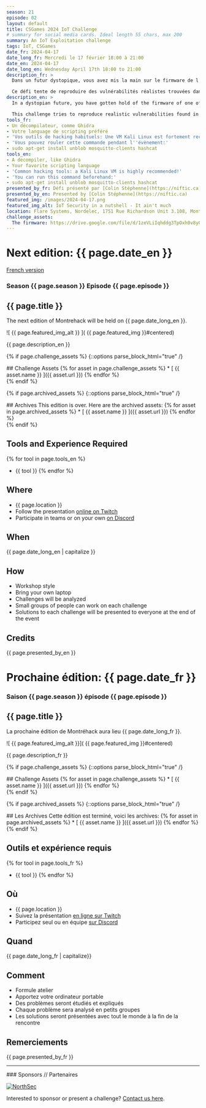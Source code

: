 ```yaml
---
season: 21
episode: 02
layout: default
title: CSGames 2024 IoT Challenge
# summary for social media cards. Ideal length 55 chars, max 200
summary: An IoT Exploitation challenge
tags: IoT, CSGames
date_fr: 2024-04-17
date_long_fr: Mercredi le 17 février 18:00 à 21:00
date_en: 2024-04-17
date_long_en: Wednesday April 17th 18:00 to 21:00
description_fr: >
  Dans un futur dystopique, vous avez mis la main sur le firmware de l'un des poteaux de surveillance installés par la dangereuse organisation ChlorophyllAI. Votre mission est de trouver les vulnérabilités de ce firmware, puis de les exploiter sur un appareil actif.

  Ce défi tente de reproduire des vulnérabilités réalistes trouvées dans les appareils courants de l’Internet des objets et s’inspire principalement de découvertes réelles. Il souligne l’utilité d’extraire le firmware lors d’un test de sécurité et vise à sensibiliser au lacunes de cybersécurité des appareils IoT par rapport aux ordinateurs classiques.
description_en: >
  In a dystopian future, you have gotten hold of the firmware of one of the surveillance poles installed by the dangerous organization ChlorophyllAI. Your mission is to find vulnerabilities in this firmware and then exploit them on a live device.

  This challenge tries to reproduce realistic vulnerabilities found in common Internet of Things devices and was mostly inspired by real findings. It emphasizes the usefulness of extracting the firmware during a security test and aims to raise awareness about the lag in cybersecurity of IoT devices compared to regular computers.
tools_fr:
- Un décompilateur, comme Ghidra
- Votre language de scripting préféré
- 'Vos outils de hacking habituels: Une VM Kali Linux est fortement recommandé!'
- 'Vous pouvez rouler cette commande pendant l''évènement:'
- sudo apt-get install unblob mosquitto-clients hashcat
tools_en:
- A decompiler, like Ghidra
- Your favorite scripting language
- 'Common hacking tools: a Kali Linux VM is highly recommended!'
- 'You can run this command beforehand:'
- sudo apt-get install unblob mosquitto-clients hashcat
presented_by_fr: Défi présenté par [Colin Stéphenne](https://niftic.ca)
presented_by_en: Presented by [Colin Stéphenne](https://niftic.ca)
featured_img: /images/2024-04-17.png
featured_img_alt: IoT Security in a nutshell - It ain't much
location: Flare Systems, Nordelec, 1751 Rue Richardson Unit 3.108, Montreal, Quebec H3K 1G6
challenge_assets:
  The firmware: https://drive.google.com/file/d/1zeVLiIqhddg3TpOxh0v8yQvSyL5Vn18k/view?usp=sharing
---
```


# Next edition: {{ page.date_en }}
[French version](#french)

### Season {{ page.season }} Episode {{ page.episode }}

## {{ page.title }}

The next edition of Montrehack will be held on {{ page.date_long_en }}.

![ {{ page.featured_img_alt }} ]( {{ page.featured_img }}#centered)

{{ page.description_en }}

{% if page.challenge_assets %}
{::options parse_block_html="true" /}
<div class="assets">
## Challenge Assets
{% for asset in page.challenge_assets %}
* [ {{ asset.name }} ]({{ asset.url }})
{% endfor %}
</div>
{% endif %}

{% if page.archived_assets %}
{::options parse_block_html="true" /}
<div class="archives">
## Archives
This edition is over. Here are the archived assets:
{% for asset in page.archived_assets %}
* [ {{ asset.name }} ]({{ asset.url }})
{% endfor %}
</div>
{% endif %}

## Tools and Experience Required

{% for tool in page.tools_en %}
* {{ tool }}
{% endfor %}

## Where


* {{ page.location }}
* Follow the presentation [online on Twitch](https://twitch.tv/montrehack/)
* Participate in teams or on your own [on Discord](https://discord.gg/4qfFwPX)

## When

{{ page.date_long_en | capitalize }}

## How

* Workshop style
* Bring your own laptop
* Challenges will be analyzed
* Small groups of people can work on each challenge
* Solutions to each challenge will be presented to everyone at the end of the event

## Credits

{{ page.presented_by_en }}

<a id="french"></a>

# Prochaine édition: {{ page.date_fr }}

### Saison {{ page.season }} épisode {{ page.episode }}

## {{ page.title }}

La prochaine édition de Montréhack aura lieu {{ page.date_long_fr }}.

![ {{ page.featured_img_alt }}]( {{ page.featured_img }}#centered)

{{ page.description_fr }}

{% if page.challenge_assets %}
{::options parse_block_html="true" /}
<div class="assets">
## Challenge Assets
{% for asset in page.challenge_assets %}
* [ {{ asset.name }} ]({{ asset.url }})
{% endfor %}
</div>
{% endif %}

{% if page.archived_assets %}
{::options parse_block_html="true" /}
<div class="archives">
## Les Archives
Cette édition est terminé, voici les archives:
{% for asset in page.archived_assets %}
* [ {{ asset.name }} ]({{ asset.url }})
{% endfor %}
</div>
{% endif %}

## Outils et expérience requis

{% for tool in page.tools_fr %}
* {{ tool }}
{% endfor %}

## Où

* {{ page.location }}
* Suivez la présentation [en ligne sur Twitch](https://twitch.tv/montrehack/)
* Participez seul ou en équipe [sur Discord](https://discord.gg/4qfFwPX)

## Quand

{{ page.date_long_fr | capitalize}}

## Comment

* Formule atelier
* Apportez votre ordinateur portable
* Des problèmes seront étudiés et expliqués
* Chaque problème sera analysé en petits groupes
* Les solutions seront présentées avec tout le monde à la fin de la rencontre

## Remerciements

{{ page.presented_by_fr }}

<hr/>
### Sponsors // Partenaires

[![NorthSec](/images/nsec_logo.png)](https://nsec.io/)

Interested to sponsor or present a challenge? [Contact us here](https://docs.google.com/forms/d/e/1FAIpQLSecc0vfe3pIwMJjIBCYW4G43ZwtagwVESu_qHKnglnBc3R3ww/viewform?usp=sf_link).